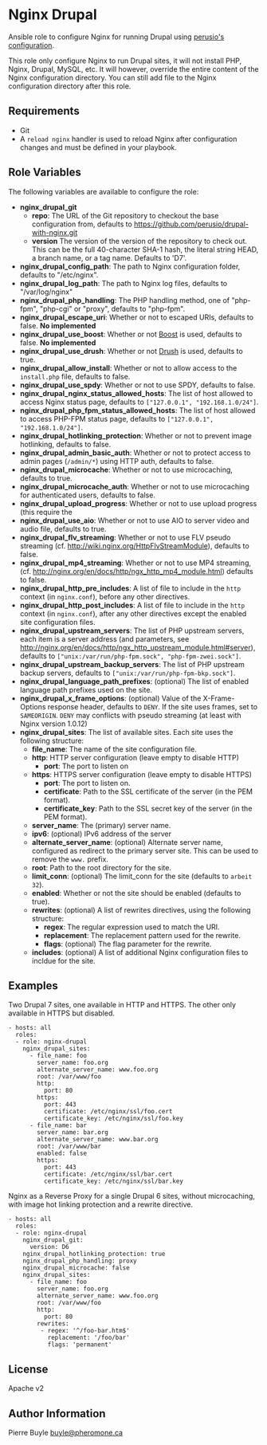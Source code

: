 Nginx Drupal
============

Ansible role to configure Nginx for running Drupal using [perusio's configuration](https://github.com/perusio/drupal-with-nginx).

This role only configure Nginx to run Drupal sites, it will not install PHP,
Nginx, Drupal, MySQL, etc. It will however, override the entire content of the
Nginx configuration directory. You can still add file to the Nginx configuration
directory after this role.

Requirements
------------

- Git
- A `reload nginx` handler is used to reload Nginx after configuration changes
  and must be defined in your playbook.

Role Variables
--------------

The following variables are available to configure the role:

- **nginx_drupal_git**
    - **repo**: The URL of the Git repository to checkout the base
    configuration from, defaults to https://github.com/perusio/drupal-with-nginx.git
    - **version** The version of the version of the repository to
    check out. This can be the full 40-character SHA-1 hash, the literal string
    HEAD, a branch name, or a tag name. Defaults to 'D7'.
- **nginx_drupal_config_path**: The path to Nginx configuration folder,
  defaults to "/etc/nginx".
- **nginx_drupal_log_path**: The path to Nginx log files, defaults to
  "/var/log/nginx"
- **nginx_drupal_php_handling**: The PHP handling method, one of "php-fpm",
  "php-cgi" or "proxy", defaults to "php-fpm".
- **nginx_drupal_escape_uri**: Whether or not to escaped URIs, defaults to
  false. **No implemented**
- **nginx_drupal_use_boost**: Whether or not [Boost](http://drupal.org/project/boost)
  is used, defaults to false. **No implemented**
- **nginx_drupal_use_drush**: Whether or not [Drush](https://github.com/drush-ops/drush)
  is used, defaults to true.
- **nginx_drupal_allow_install**: Whether or not to allow access to the
  ```install.php``` file, defaults to false.
- **nginx_drupal_use_spdy**: Whether or not to use SPDY, defaults to false.
- **nginx_drupal_nginx_status_allowed_hosts**: The list of host allowed to
  access Nginx status page, defaults to ```["127.0.0.1", "192.168.1.0/24"]```.
- **nginx_drupal_php_fpm_status_allowed_hosts**: The list of host allowed to
  access PHP-FPM status page, defaults to ```["127.0.0.1", "192.168.1.0/24"]```.
- **nginx_drupal_hotlinking_protection**: Whether or not to prevent image
  hotlinking, defaults to false.
- **nginx_drupal_admin_basic_auth**: Whether or not to protect access to admin
  pages (```/admin/*```) using HTTP auth, defaults to false.
- **nginx_drupal_microcache**: Whether or not to use microcaching, defaults to
  true.
- **nginx_drupal_microcache_auth**: Whether or not to use microcaching for
  authenticated users, defaults to false.
- **nginx_drupal_upload_progress**: Whether or not to use upload progress (this
  require the
- **nginx_drupal_use_aio**: Whether or not to use AIO to server video and audio
   file, defaults to true.
- **nginx_drupal_flv_streaming**: Whether or not to use FLV pseudo streaming
  (cf. http://wiki.nginx.org/HttpFlvStreamModule), defaults to false.
- **nginx_drupal_mp4_streaming**: Whether or not to use MP4 streaming, (cf.
  http://nginx.org/en/docs/http/ngx_http_mp4_module.html) defaults to false.
- **nginx_drupal_http_pre_includes**: A list of file to include in the ```http```
  context (in ```nginx.conf```), before any other directives.
- **nginx_drupal_http_post_includes**: A list of file to include in the ```http```
  context (in ```nginx.conf```), after any other directives except the enabled
  site configuration files.
- **nginx_drupal_upstream_servers**: The list of PHP upstream servers, each item
  is a server address (and parameters, see
  http://nginx.org/en/docs/http/ngx_http_upstream_module.html#server), defaults
  to ```["unix:/var/run/php-fpm.sock", "php-fpm-zwei.sock"]```.
- **nginx_drupal_upstream_backup_servers**: The list of PHP upstream backup
  servers, defaults to ```["unix:/var/run/php-fpm-bkp.sock"]```.
- **nginx_drupal_language_path_prefixes**: (optional) The list of enabled
  language path prefixes used on the site.
- **nginx_drupal_x_frame_options**: (optional) Value of the X-Frame-Options
  response header, defaults to `DENY`. If the site uses frames, set to
  `SAMEORIGIN`. `DENY` may conflicts with pseudo streaming (at least with Nginx
  version 1.0.12)
- **nginx_drupal_sites**: The list of available sites.
    Each site uses the following structure:
    - **file_name**: The name of the site configuration file.
    - **http**: HTTP server configuration (leave empty to disable HTTP)
        - **port**: The port to listen on
    - **https**: HTTPS server configuration  (leave empty to disable HTTPS)
        - **port**: The port to listen on.
        - **certificate**: Path to the SSL certificate of the server (in the PEM
          format).
        - **certificate_key**: Path to the SSL secret key of the server (in the
          PEM format).
    - **server_name**: The (primary) server name.
    - **ipv6**: (optional) IPv6 address of the server
    - **alternate_server_name**: (optional) Alternate server name, configured as
      redirect to the primary server site. This can be used to remove the
      ```www.``` prefix.
    - **root**: Path to the root directory for the site.
    - **limit_conn**: (optional) The limit_conn for the site (defaults to
      ```arbeit 32```).
    - **enabled**: Whether or not the site should be enabled (defaults to true).
    - **rewrites**: (optional) A list of rewrites directives, using the following structure:
        - **regex**: The regular expression used to match the URI.
        - **replacement**: The replacement pattern used for the rewrite.
        - **flags**: (optional) The flag parameter for the rewrite.
    - **includes**: (optional) A list of additional Nginx configuration files to incldue for the site.


Examples
--------

Two Drupal 7 sites, one available in HTTP and HTTPS. The other only available in
HTTPS but disabled.


    - hosts: all
      roles:
      - role: nginx-drupal
        nginx_drupal_sites:
          - file_name: foo
            server_name: foo.org
            alternate_server_name: www.foo.org
            root: /var/www/foo
            http:
              port: 80
            https:
              port: 443
              certificate: /etc/nginx/ssl/foo.cert
              certificate_key: /etc/nginx/ssl/foo.key
          - file_name: bar
            server_name: bar.org
            alternate_server_name: www.bar.org
            root: /var/www/bar
            enabled: false
            https:
              port: 443
              certificate: /etc/nginx/ssl/bar.cert
              certificate_key: /etc/nginx/ssl/bar.key

Nginx as a Reverse Proxy for a single Drupal 6 sites, without microcaching,
with image hot linking protection and a rewrite directive.


    - hosts: all
      roles:
      - role: nginx-drupal
        nginx_drupal_git:
          version: D6
        nginx_drupal_hotlinking_protection: true
        nginx_drupal_php_handling: proxy
        nginx_drupal_microcache: false
        nginx_drupal_sites:
          - file_name: foo
            server_name: foo.org
            alternate_server_name: www.foo.org
            root: /var/www/foo
            http:
              port: 80
            rewrites:
             - regex: '^/foo-bar.htm$'
               replacement: '/foo/bar'
               flags: 'permanent'

License
-------

Apache v2

Author Information
------------------

Pierre Buyle <buyle@pheromone.ca>